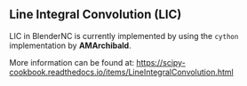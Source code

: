 ## Line Integral Convolution (LIC)

LIC in BlenderNC is currently implemented by using the `cython` implementation
by **AMArchibald**.

More information can be found at:
<https://scipy-cookbook.readthedocs.io/items/LineIntegralConvolution.html>
